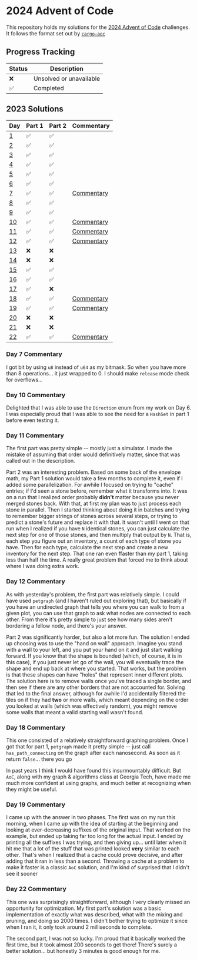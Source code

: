 # 2024 Advent of Code

This repository holds my solutions for the [2024 Advent of Code](https://adventofcode.com/2024)
challenges. It follows the format set out by [`cargo-aoc`](https://github.com/gobanos/cargo-aoc)

## Progress Tracking

| Status |        Description        |
|--------|---------------------------|
|   ❌   | Unsolved or unavailable   |
|   ✅   | Completed                 |

## 2023 Solutions

|        Day         | Part 1 | Part 2 |            Commentary            |
|--------------------|--------|--------|----------------------------------|
| [1](src/day1.rs)   |   ✅   |   ✅   |                                  |
| [2](src/day2.rs)   |   ✅   |   ✅   |                                  |
| [3](src/day3.rs)   |   ✅   |   ✅   |                                  |
| [4](src/day4.rs)   |   ✅   |   ✅   |                                  |
| [5](src/day5.rs)   |   ✅   |   ✅   |                                  |
| [6](src/day6.rs)   |   ✅   |   ✅   |                                  |
| [7](src/day7.rs)   |   ✅   |   ✅   | [Commentary](#day-7-commentary)  |
| [8](src/day8.rs)   |   ✅   |   ✅   |                                  |
| [9](src/day9.rs)   |   ✅   |   ✅   |                                  |
| [10](src/day10.rs) |   ✅   |   ✅   | [Commentary](#day-10-commentary) |
| [11](src/day11.rs) |   ✅   |   ✅   | [Commentary](#day-11-commentary) |
| [12](src/day12.rs) |   ✅   |   ✅   | [Commentary](#day-12-commentary) |
| [13](src/day13.rs) |   ❌   |   ❌   |                                  |
| [14](src/day14.rs) |   ❌   |   ❌   |                                  |
| [15](src/day15.rs) |   ✅   |   ✅   |                                  |
| [16](src/day16.rs) |   ✅   |   ✅   |                                  |
| [17](src/day17.rs) |   ✅   |   ❌   |                                  |
| [18](src/day18.rs) |   ✅   |   ✅   | [Commentary](#day-18-commentary) |
| [19](src/day19.rs) |   ✅   |   ✅   | [Commentary](#day-19-commentary) |
| [20](src/day20.rs) |   ❌   |   ❌   |                                  |
| [21](src/day21.rs) |   ❌   |   ❌   |                                  |
| [22](src/day21.rs) |   ✅   |   ✅   | [Commentary](#day-22-commentary) |

### Day 7 Commentary

I got bit by using `u8` instead of `u64` as my bitmask. So when you have more
than 8 operations... it just wrapped to 0. I should make `release` mode check
for overflows...

### Day 10 Commentary

Delighted that I was able to use the `Direction` enum from my work on Day 6. I
was especially proud that I was able to see the need for a `HashSet` in part 1
before even testing it.

### Day 11 Commentary

The first part was pretty simple -- mostly just a simulator. I made the mistake
of assuming that order would definitively matter, since that was called out in
the description.

Part 2 was an interesting problem. Based on some back of the envelope math, my
Part 1 solution would take a few months to complete it, even if I added some
parallelization. For awhile I focused on trying to "cache" entries; if I'd seen
a stone before, remember what it transforms into. It was on a run that I realized
order probably **didn't** matter because you never merged stones back. With that,
at first my plan was to just process each stone in parallel. Then I started thinking
about doing it in batches and trying to remember bigger strings of stones across
several steps, or trying to predict a stone's future and replace it with that.
It wasn't until I went on that run when I realized if you have `N` identical stones,
you can just calculate the next step for one of those stones, and then multiply
that output by `N`. That is, each step you figure out an inventory, a count of each
type of stone you have. Then for each type, calculate the next step and create a new
inventory for the next step. That one ran even ffaster than my part 1, taking
less than half the time. A really great problem that forced me to think about where
I was doing extra work.

### Day 12 Commentary

As with yesterday's problem, the first part was relatively simple. I could have
used `petgraph` (and I haven't ruled out exploring that), but basically if you
have an undirected graph that tells you where you can walk to from a given plot,
you can use that graph to ask what nodes are connected to each other. From there
it's pretty simple to just see how many sides aren't bordering a fellow node,
and there's your answer.

Part 2 was significantly harder, but also a lot more fun. The solution I ended up
choosing was to use the "hand on wall" approach. Imagine you stand with a wall to
your left, and you put your hand on it and just start walking forward. If you know
that the shape is bounded (which, of course, it is in this case), if you just never
let go of the wall, you will eventually trace the shape and end up back at where
you started. That works, but the problem is that these shapes can have "holes" that
represent inner different plots. The solution here is to remove walls once you've
traced a single border, and then see if there are any other borders that are not
accounted for. Solving that led to the final answer, although for awhile I'd
accidentally filtered the tiles on if they had **two** or more walls, which meant
depending on the order you looked at walls (which was effectively random),
you might remove some walls that meant a valid starting wall wasn't found.

### Day 18 Commentary

This one consisted of a relatively straightforward graphing problem. Once I
got that for part 1, `petgraph` made it pretty simple -- just call
`has_path_connecting` on the graph after each nanosecond. As soon as it
return `false`... there you go

In past years I think I would have found this insurmountably difficult. But
`AoC`, along with my graph & algorithms class at Georgia Tech, have made me
much more confident at using graphs, and much better at recognizing when they
might be useful.

### Day 19 Commentary

I came up with the answer in two phases. The first was on my run this morning,
when I came up with the idea of starting at the beginning and looking at
ever-decreasing suffixes of the original input. That worked on the example,
but ended up taking far too long for the actual input. I ended by printing
all the suffixes I was trying, and then giving up... until later when it hit
me that a lot of the stuff that was printed looked **very** similar to each
other. That's when I realized that a cache could prove decisive, and after
adding that it ran in less than a second. Throwing a cache at a problem
to make it faster is a classic `AoC` solution, and I'm kind of surprised
that I didn't see it sooner

### Day 22 Commentary

This one was surprisingly straightforward, although I very clearly missed
an opportunity for optimization. My first part's solution was a basic
implementation of exactly what was described, what with the mixing and
pruning, and doing so 2000 times. I didn't bother trying to optimize
it since when I ran it, it only took around 2 milliseconds to complete.

The second part, I was not so lucky. I'm proud that it basically worked the
first time, but it took almost 200 seconds to get there! There's surely
a better solution... but honestly 3 minutes is good enough for me.
